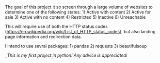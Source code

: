 The goal of this project it so screen through a large volume of websites to determine one of the following states: 
    1) Active with content 
    2) Active for sale 
    3) Active with no content 
    4) Restricted 
    5) Inactive 
    6) Unreachable

This will require use of both the HTTP status codes (https://en.wikipedia.org/wiki/List_of_HTTP_status_codes), but also landing page information and redirection data.

I intend to use sevral packages:
    1) pandas
    2) requests
    3) beautifulsoup

_*This is my first project in python! Any advice is appreciated!*